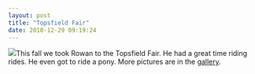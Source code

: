 ```yaml
---
layout: post
title: "Topsfield Fair"
date: 2010-12-29 09:19:24
---
```

[![](http://photos.thecave.com/Rowan/Topfields-Fair-2010/IMG5981/1140446345_jfRfe-Th.jpg)](http://photos.thecave.com/Rowan/Topfields-Fair-2010/15242704_Srgo4)This fall we took Rowan to the Topsfield Fair. He had a great time riding rides. He even got to ride a pony. More pictures are in the [gallery](http://photos.thecave.com/Rowan/Topfields-Fair-2010/15242704_Srgo4).
